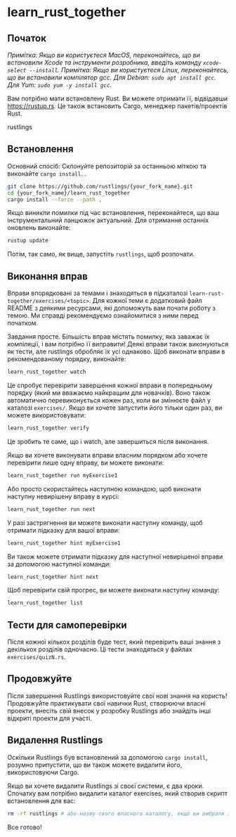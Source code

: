# learn_rust_together

## Початок

_Примітка: Якщо ви користуєтеся MacOS, переконайтесь, що ви встановили Xcode та інструменти розробника, введіть команду `xcode-select --install`._
_Примітка: Якщо ви користуєтеся Linux, переконайтесь, що ви встановили компілятор gcc. Для Debian: `sudo apt install gcc`. Для Yum: `sudo yum -y install gcc`._

Вам потрібно мати встановлену Rust. Ви можете отримати її, відвідавши https://rustup.rs. Це також встановить Cargo, менеджер пакетів/проектів Rust.

<!-- ## Browser:

[Run on Repl.it](https://repl.it/github/rust-lang/rustlings)

[![Open in Gitpod](https://gitpod.io/button/open-in-gitpod.svg)](https://gitpod.io/#https://github.com/rust-lang/rustlings) -->rustlings

## Встановлення

Основний спосіб: Склонуйте репозиторій за останньою міткою та виконайте `cargo install`.
.
```bash
git clone https://github.com/rustlings/{your_fork_name}.git
cd {your_fork_name}/learn_rust_together
cargo install --force --path .
```

Якщо виникли помилки під час встановлення, переконайтеся, що ваш інструментальний ланцюжок актуальний. Для отримання останніх оновлень виконайте:

```bash
rustup update
```

Потім, так само, як вище, запустіть `rustlings`, щоб розпочати.

## Виконання вправ

Вправи впорядковані за темами і знаходяться в підкаталозі `learn-rust-together/exercises/<topic>`. Для кожної теми є додатковий файл README з деякими ресурсами, які допоможуть вам почати роботу з темою. Ми справді рекомендуємо ознайомитися з ними перед початком.

Завдання просте. Більшість вправ містять помилку, яка заважає їх компіляції, і вам потрібно її виправити! Деякі вправи також виконуються як тести, але rustlings обробляє їх усі однаково. Щоб виконати вправи в рекомендованому порядку, виконайте:


```bash
learn_rust_together watch
```

Це спробує перевірити завершення кожної вправи в попередньому порядку (який ми вважаємо найкращим для новачків). Воно також автоматично перевиконується кожен раз, коли ви змінюєте файл у каталозі `exercises/`. Якщо ви хочете запустити його тільки один раз, ви можете використовувати:

```bash
learn_rust_together verify
```

Це зробить те саме, що і watch, але завершиться після виконання.

Якщо ви хочете виконувати вправи власним порядком або хочете перевірити лише одну вправу, ви можете виконати:

```bash
learn_rust_together run myExercise1
```

Або просто скористайтесь наступною командою, щоб виконати наступну невирішену вправу в курсі:

```bash
learn_rust_together run next
```

У разі застрягнення ви можете виконати наступну команду, щоб отримати підказку для вашої вправи:

```bash
learn_rust_together hint myExercise1
```

Ви також можете отримати підказку для наступної невирішеної вправи за допомогою наступної команди:

```bash
learn_rust_together hint next
```

Щоб перевірити свій прогрес, ви можете виконати наступну команду:

```bash
learn_rust_together list
```

## Тести для самоперевірки

Після кожної кількох розділів буде тест, який перевірить ваші знання з декількох розділів одночасно. Ці тести знаходяться у файлах `exercises/quizN.rs`.

## Продовжуйте

Після завершення Rustlings використовуйте свої нові знання на користь! Продовжуйте практикувати свої навички Rust, створюючи власні проекти, внесіть свій внесок у розробку Rustlings або знайдіть інші відкриті проекти для участі.

## Видалення Rustlings
Оскільки Rustlings був встановлений за допомогою `cargo install`, розумно припустити, що ви також можете видалити його, використовуючи Cargo.

Якщо ви хочете видалити Rustlings зі своєї системи, є два кроки. Спочатку вам потрібно видалити каталог exercises, який створив скрипт встановлення для вас:

```bash
rm -rf rustlings # або назву свого власного каталогу, якщо ви вибрали і / або перейменували його
```

Все готово!